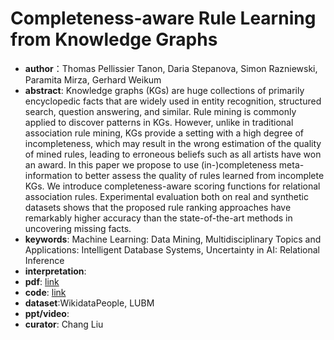 # Completeness-aware Rule Learning from Knowledge Graphs
* **author**：Thomas Pellissier Tanon, Daria Stepanova, Simon Razniewski, Paramita Mirza, Gerhard Weikum
* **abstract**: Knowledge graphs (KGs) are huge collections of primarily encyclopedic facts that are widely used in entity recognition, structured search, question answering, and similar. Rule mining is commonly applied to discover patterns in KGs. However, unlike in traditional association rule mining, KGs provide a setting with a high degree of incompleteness, which may result in the wrong estimation of the quality of mined rules, leading to erroneous beliefs such as all artists have won an award. In this paper we propose to use (in-)completeness meta-information to better assess the quality of rules learned from incomplete KGs. We introduce completeness-aware scoring functions for relational association rules. Experimental evaluation both on real and synthetic datasets shows that the proposed rule ranking approaches have remarkably higher accuracy than the state-of-the-art methods in uncovering missing facts.
* **keywords**: Machine Learning: Data Mining, Multidisciplinary Topics and Applications: Intelligent Database Systems, Uncertainty in AI: Relational Inference
* **interpretation**: 
* **pdf**:  [link](https://www.ijcai.org/Proceedings/2018/0749.pdf)
* **code**: [link](https://github.com/Tpt/CARL)
* **dataset**:WikidataPeople, LUBM
* **ppt/video**: 
* **curator**: Chang Liu
